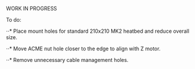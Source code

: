 WORK IN PROGRESS


To do:


⋅⋅* Place mount holes for standard 210x210 MK2 heatbed and reduce overall size.

⋅⋅* Move ACME nut hole closer to the edge to align with Z motor.

⋅⋅* Remove unnecessary cable management holes.
